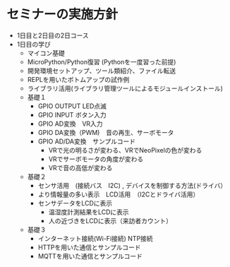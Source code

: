 # セミナーの実施方針

- 1日目と2日目の2日コース
- 1日目の学び
  - マイコン基礎
  - MicroPython/Python復習 (Pythonを一度習った前提)
  - 開発環境セットアップ、ツール類紹介、ファイル転送
  - REPLを用いたボトムアップの試作例
  - ライブラリ活用(ライブラリ管理ツールによるモジュールインストール)
  - 基礎１
    - GPIO OUTPUT  LED点滅
    - GPIO INPUT  ボタン入力
    - GPIO AD変換　VR入力
    - GPIO DA変換（PWM)　音の再生、サーボモータ
    - GPIO AD/DA変換　サンプルコード
      - VRで光の明るさが変わる、VRでNeoPixelの色が変わる
      - VRでサーボモータの角度が変わる
      - VRで音の高低が変わる
  - 基礎２
    - センサ活用　(接続バス　I2C) , デバイスを制御する方法(ドライバ）
    - より情報量の多い表示　LCD活用　（I2Cとドライバ活用）
    - センサデータをLCDに表示
      - 温湿度計測結果をLCDに表示
      - 人の近づきをLCDに表示（来訪者カウント）
  - 基礎３
    - インターネット接続(Wi-Fi接続)  NTP接続
    - HTTPを用いた通信とサンプルコード
    - MQTTを用いた通信とサンプルコード
